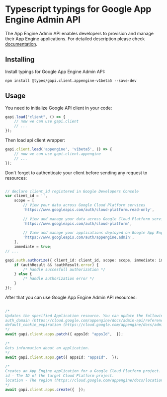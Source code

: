 # Typescript typings for Google App Engine Admin API
The App Engine Admin API enables developers to provision and manage their App Engine applications.
For detailed description please check [documentation](https://cloud.google.com/appengine/docs/admin-api/).

## Installing

Install typings for Google App Engine Admin API:
```
npm install @types/gapi.client.appengine-v1beta5 --save-dev
```

## Usage

You need to initialize Google API client in your code:
```typescript
gapi.load("client", () => { 
    // now we can use gapi.client
    // ... 
});
```

Then load api client wrapper:
```typescript
gapi.client.load('appengine', 'v1beta5', () => {
    // now we can use gapi.client.appengine
    // ... 
});
```

Don't forget to authenticate your client before sending any request to resources:
```typescript

// declare client_id registered in Google Developers Console
var client_id = '',
    scope = [     
        // View your data across Google Cloud Platform services
        'https://www.googleapis.com/auth/cloud-platform.read-only',
    
        // View and manage your data across Google Cloud Platform services
        'https://www.googleapis.com/auth/cloud-platform',
    
        // View and manage your applications deployed on Google App Engine
        'https://www.googleapis.com/auth/appengine.admin',
    ],
    immediate = true;
// ...

gapi.auth.authorize({ client_id: client_id, scope: scope, immediate: immediate }, authResult => {
    if (authResult && !authResult.error) {
        /* handle succesfull authorization */
    } else {
        /* handle authorization error */
    }
});            
```

After that you can use Google App Engine Admin API resources:

```typescript 
    
/* 
Updates the specified Application resource. You can update the following fields:
auth_domain (https://cloud.google.com/appengine/docs/admin-api/reference/rest/v1beta5/apps#Application.FIELDS.auth_domain)
default_cookie_expiration (https://cloud.google.com/appengine/docs/admin-api/reference/rest/v1beta5/apps#Application.FIELDS.default_cookie_expiration)  
*/
await gapi.client.apps.patch({ appsId: "appsId",  }); 
    
/* 
Gets information about an application.  
*/
await gapi.client.apps.get({ appsId: "appsId",  }); 
    
/* 
Creates an App Engine application for a Google Cloud Platform project. Required fields:
id - The ID of the target Cloud Platform project.
location - The region (https://cloud.google.com/appengine/docs/locations) where you want the App Engine application located.For more information about App Engine applications, see Managing Projects, Applications, and Billing (https://cloud.google.com/appengine/docs/python/console/).  
*/
await gapi.client.apps.create({  });
```